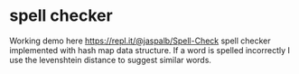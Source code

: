 # spell checker
Working demo here https://repl.it/@jaspalb/Spell-Check
spell checker implemented with hash map data structure.
If a word is spelled incorrectly I use the levenshtein distance to suggest similar words.


